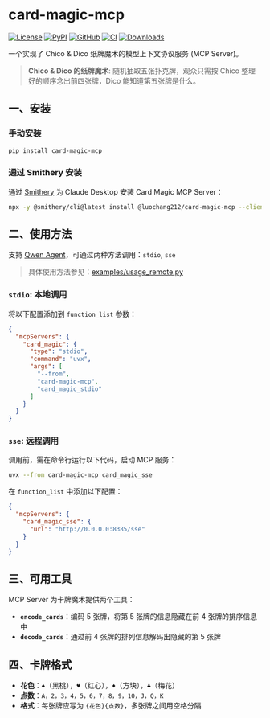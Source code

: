 # card-magic-mcp

[![License](https://img.shields.io/github/license/luochang212/card-magic-mcp)](https://github.com/luochang212/card-magic-mcp)
[![PyPI](https://img.shields.io/pypi/v/card-magic-mcp.svg?logo=python)](https://pypi.python.org/pypi/card-magic-mcp)
[![GitHub](https://img.shields.io/github/v/release/luochang212/card-magic-mcp?logo=github&sort=semver)](https://github.com/luochang212/card-magic-mcp)
[![CI](https://github.com/luochang212/card-magic-mcp/workflows/CI/badge.svg)](https://github.com/luochang212/card-magic-mcp/actions?query=workflow:CI)
[![Downloads](https://static.pepy.tech/personalized-badge/card-magic-mcp?period=total&units=international_system&left_color=grey&right_color=green&left_text=Downloads)](https://pepy.tech/project/card-magic-mcp)

一个实现了 Chico & Dico 纸牌魔术的模型上下文协议服务 (MCP Server)。

> **Chico & Dico 的纸牌魔术**: 随机抽取五张扑克牌，观众只需按 Chico 整理好的顺序念出前四张牌，Dico 能知道第五张牌是什么。

## 一、安装

### 手动安装

```bash
pip install card-magic-mcp
```

### 通过 Smithery 安装

通过 [Smithery](https://smithery.ai/server/@luochang212/card-magic-mcp) 为 Claude Desktop 安装 Card Magic MCP Server：

```bash
npx -y @smithery/cli@latest install @luochang212/card-magic-mcp --client claude
```

## 二、使用方法

支持 [Qwen Agent](https://github.com/QwenLM/Qwen-Agent)，可通过两种方法调用：`stdio`, `sse`

> 具体使用方法参见：[examples/usage_remote.py](../examples/usage_remote.py)

### `stdio`: 本地调用

将以下配置添加到 `function_list` 参数：

```json
{
  "mcpServers": {
    "card_magic": {
      "type": "stdio",
      "command": "uvx",
      "args": [
        "--from",
        "card-magic-mcp",
        "card_magic_stdio"
      ]
    }
  }
}
```

### `sse`: 远程调用

调用前，需在命令行运行以下代码，启动 MCP 服务：

```bash
uvx --from card-magic-mcp card_magic_sse
```

在 `function_list` 中添加以下配置：

```json
{
  "mcpServers": {
    "card_magic_sse": {
      "url": "http://0.0.0.0:8385/sse"
    }
  }
}
```

## 三、可用工具

MCP Server 为卡牌魔术提供两个工具：

- **`encode_cards`**：编码 5 张牌，将第 5 张牌的信息隐藏在前 4 张牌的排序信息中
- **`decode_cards`**：通过前 4 张牌的排列信息解码出隐藏的第 5 张牌

## 四、卡牌格式

- **花色**：`♠`（黑桃），`♥`（红心），`♦`（方块），`♣`（梅花）
- **点数**：`A，2，3，4，5，6，7，8，9，10，J，Q，K`
- **格式**：每张牌应写为 `{花色}{点数}`，多张牌之间用空格分隔
